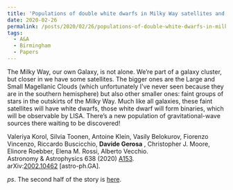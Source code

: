 ```yaml
---
title: 'Populations of double white dwarfs in Milky Way satellites and their detectability with LISA'
date: 2020-02-26
permalink: /posts/2020/02/26/populations-of-double-white-dwarfs-in-milky-way-satellites-and-their-detectability-with-lisa
tags:
  - A&A
  - Birmingham
  - Papers
---
```


The Milky Way, our own Galaxy, is not alone. We’re part of a galaxy cluster, but closer in we have some satellites. The bigger ones are the Large and Small Magellanic Clouds (which unfortunately I’ve never seen because they are in the southern hemisphere) but also other smaller ones: faint groups of stars in the outskirts of the Milky Way. Much like all galaxies, these faint satellites will have white dwarfs, those white dwarf will form binaries, which will be observable by LISA. There’s a new population of gravitational-wave sources there waiting to be discovered!

Valeriya Korol, Silvia Toonen, Antoine Klein, Vasily Belokurov, Fiorenzo Vincenzo, Riccardo Buscicchio, **Davide Gerosa** , Christopher J. Moore, Elinore Roebber, Elena M. Rossi, Alberto Vecchio.  
Astronomy & Astrophysics 638 (2020) [A153](<https://www.aanda.org/articles/aa/full_html/2020/04/aa36528-19/aa36528-19.html>).  
arXiv:[2002.10462](<http://arxiv.org/abs/arXiv:2002.10462>) [astro-ph.GA].

_ps_. The second half of the story is [here](<../../../../../index.html?p=3050>).

